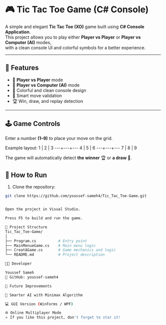 # 🎮 Tic Tac Toe Game (C# Console)

A simple and elegant **Tic Tac Toe (XO)** game built using **C# Console Application**.  
This project allows you to play either **Player vs Player** or **Player vs Computer (AI)** modes,  
with a clean console UI and colorful symbols for a better experience.

---

## 🧠 Features
- 👥 **Player vs Player** mode  
- 🤖 **Player vs Computer (AI)** mode  
- 🎨 Colorful and clean console design  
- 🧩 Smart move validation  
- 🏆 Win, draw, and replay detection  

---

## 🕹️ Game Controls

Enter a number **(1–9)** to place your move on the grid.

Example layout:
 1 | 2 | 3
---+---+---
 4 | 5 | 6
---+---+---
 7 | 8 | 9



The game will automatically detect **the winner** 🏆 or **a draw** 🤝.

## 🧩 How to Run
1. Clone the repository:
 ```bash
 git clone https://github.com/youssef-sameh4/Tic_Tac_Toe-Game.git


Open the project in Visual Studio.

Press F5 to build and run the game.

📂 Project Structure
Tic_Tac_Toe-Game/
│
├── Program.cs          # Entry point
├── MainMenueGame.cs    # Main menu logic
├── CreatAGame.cs       # Game mechanics and logic
└── README.md           # Project description

🧑‍💻 Developer

Youssef Sameh
💼 GitHub: youssef-sameh4

🏁 Future Improvements

🧠 Smarter AI with Minimax Algorithm

💻 GUI Version (WinForms / WPF)

🌐 Online Multiplayer Mode
⭐ If you like this project, don't forget to star it!

